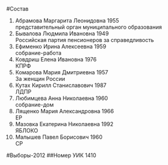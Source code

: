 #Состав
1. Абрамова Маргарита Леонидовна 1955   
    представительный орган муниципального образования
2. Бывалова Людмила Ивановна 1949   
    Российская партия пенсионеров за справедливость
3. Ефименко Ирина Алексеевна 1959   
    собрание-работа
4. Ковдриш Елена Ивановна 1976   
    КПРФ
5. Комарова Мария Дмитриевна 1957   
    За женщин России
6. Кутах Кирилл Станиславович 1987   
    ЛДПР
7. Любимцева Анна Николаевна 1960   
    собрание-дом
8. Лященко Мария Александровна 1966   
    ЕР
9. Мазовка Екатерина Николаевна 1992   
    ЯБЛОКО
10. Малышев Павел Борисович 1960   
    СР

#Выборы-2012
##Номер УИК
1410